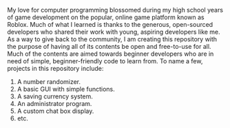 My love for computer programming blossomed during my high school years of game development on the popular, online game platform known as Roblox. Much of what I learned is thanks to the generous, open-sourced developers who shared their work with young, aspiring developers like me.
As a way to give back to the community, I am creating this repository with the purpose of having all of its contents be open and free-to-use for all. Much of the contents are aimed towards beginner developers who are in need of simple, beginner-friendly code to learn from. To name a few, projects in this repository include:
1. A number randomizer.
2. A basic GUI with simple functions.
3. A saving currency system.
4. An administrator program.
5. A custom chat box display.
6. etc.
